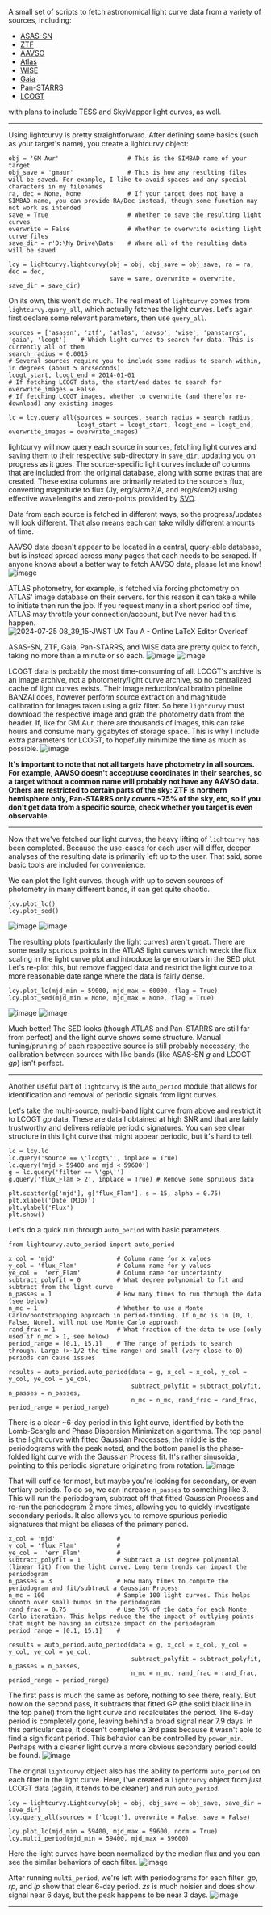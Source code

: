 A small set of scripts to fetch astronomical light curve data from a variety of sources, including:
- [ASAS-SN](http://asas-sn.ifa.hawaii.edu/skypatrol/)
- [ZTF](https://www.ztf.caltech.edu/)
- [AAVSO](https://www.aavso.org/LCGv2/)
- [Atlas](https://fallingstar-data.com/forcedphot/)
- [WISE](https://irsa.ipac.caltech.edu/Missions/wise.html)
- [Gaia](https://gaia.aip.de/cms/data/gdr3/)
- [Pan-STARRS](https://catalogs.mast.stsci.edu/panstarrs/)
- [LCOGT](https://archive.lco.global/)

with plans to include TESS and SkyMapper light curves, as well.

---
Using lightcurvy is pretty straightforward. After defining some basics (such as your target's name), you create a lightcurvy object:
```
obj = 'GM Aur'                   # This is the SIMBAD name of your target
obj_save = 'gmaur'               # This is how any resulting files will be saved. For example, I like to avoid spaces and any special characters in my filenames
ra, dec = None, None             # If your target does not have a SIMBAD name, you can provide RA/Dec instead, though some function may not work as intended
save = True                      # Whether to save the resulting light curves
overwrite = False                # Whether to overwrite existing light curve files
save_dir = r'D:\My Drive\Data'   # Where all of the resulting data will be saved

lcy = lightcurvy.lightcurvy(obj = obj, obj_save = obj_save, ra = ra, dec = dec,
                            save = save, overwrite = overwrite, save_dir = save_dir)

```

On its own, this won't do much. The real meat of `lightcurvy` comes from `lightcurvy.query_all`, which actually fetches the light curves. Let's again first declare some relevant parameters, then use `query_all`.

```
sources = ['asassn', 'ztf', 'atlas', 'aavso', 'wise', 'panstarrs', 'gaia', 'lcogt']    # Which light curves to search for data. This is currently all of them
search_radius = 0.0015                                                                 # Several sources require you to include some radius to search within, in degrees (about 5 arcseconds)
lcogt_start, lcogt_end = 2014-01-01                                                    # If fetching LCOGT data, the start/end dates to search for
overwrite_images = False                                                               # If fetching LCOGT images, whether to overwrite (and therefor re-download) any existing images

lc = lcy.query_all(sources = sources, search_radius = search_radius,
                   lcogt_start = lcogt_start, lcogt_end = lcogt_end, overwrite_images = overwrite_images)
```

lightcurvy will now query each source in `sources`, fetching light curves and saving them to their respective sub-directory in `save_dir`, updating you on progress as it goes. The source-specific light curves include *all* columns that are included from the original database, along with some extras that are created. These extra columns are primarily related to the source's flux, converting magnitude to flux (Jy, erg/s/cm2/A, and erg/s/cm2) using effective wavelengths and zero-points provided by [SVO](http://svo2.cab.inta-csic.es/theory/fps/index.php?mode=browse).

Data from each source is fetched in different ways, so the progress/updates will look different. That also means each can take wildly different amounts of time.

AAVSO data doesn't appear to be located in a central, query-able database, but is instead spread across many pages that each needs to be scraped. If anyone knows about a better way to fetch AAVSO data, please let me know!
![image](https://github.com/user-attachments/assets/032bc7e6-0086-404c-ab8e-e31e6786e59c)

ATLAS photometry, for example, is fetched via forcing photometry on ATLAS' image database on their servers. for this reason it can take a while to initiate then run the job. If you request many in a short period opf time, ATLAS may throttle your connection/account, but I've never had this happen.
![2024-07-25 08_39_15-JWST UX Tau A - Online LaTeX Editor Overleaf](https://github.com/user-attachments/assets/bdfdf9fd-e537-42ec-9227-9796b61b2ef6)

ASAS-SN, ZTF, Gaia, Pan-STARRS, and WISE data are pretty quick to fetch, taking no more than a minute or so each.
![image](https://github.com/user-attachments/assets/44575f79-7106-43d9-81a1-d7abf6942880) ![image](https://github.com/user-attachments/assets/0663d23e-99c6-44e3-9d0d-1ec66da2c0cb)

LCOGT data is probably the most time-consuming of all. LCOGT's archive is an image archive, not a photometry/light curve archive, so no centralized cache of light curves exists. Their image reduction/calibration pipeline BANZAI does, however perform source extraction and magnitude calibration for images taken using a griz filter. So here `lightcurvy` must download the respective image and grab the photometry data from the header. If, like for GM Aur, there are thousands of images, this can take hours and consume many gigabytes of storage space. This is why I include extra parameters for LCOGT, to hopefully minimize the time as much as possible.
![image](https://github.com/user-attachments/assets/42cf7bd1-2ba6-418c-91db-1443c63ae6bd)

**It's important to note that not all targets have photometry in all sources. For example, AAVSO doesn't accept/use coordinates in their searches, so a target without a common name will probably not have any AAVSO data. Others are restricted to certain parts of the sky: ZTF is northern hemisphere only, Pan-STARRS only covers ~75% of the sky, etc, so if you don't get data from a specific source, check whether you target is even observable.**

---

Now that we've fetched our light curves, the heavy lifting of `lightcurvy` has been completed. Because the use-cases for each user will differ, deeper analyses of the resulting data is primarily left up to the user. That said, some basic tools are included for convenience. 

We can plot the light curves, though with up to seven sources of photometry in many different bands, it can get quite chaotic.
```
lcy.plot_lc()
lcy.plot_sed()
```
![image](https://github.com/user-attachments/assets/d7d4fb8e-340d-4591-8157-52fd7194ba60)
![image](https://github.com/user-attachments/assets/6ee6f537-c49f-4cba-9254-6a40ba32f258)


The resulting plots (particularly the light curves) aren't great. There are some really spurious points in the ATLAS light curves which wreck the flux scaling in the light curve plot and introduce large errorbars in the SED plot. Let's re-plot this, but remove flagged data and restrict the light curve to a more reasonable date range where the data is fairly dense.
```
lcy.plot_lc(mjd_min = 59000, mjd_max = 60000, flag = True)
lcy.plot_sed(mjd_min = None, mjd_max = None, flag = True)
```
![image](https://github.com/user-attachments/assets/49865185-3532-4385-aebc-9dbbb7fd7a0a)
![image](https://github.com/user-attachments/assets/3fd16b7a-aa04-4d78-93ad-094e329fdf17)


Much better! The SED looks (though ATLAS and Pan-STARRS are still far from perfect) and the light curve shows some structure. Manual tuning/pruning of each respective source is still probably necessary; the calibration between sources with like bands (like ASAS-SN *g* and LCOGT *gp*) isn't perfect.

---

Another useful part of `lightcurvy` is the `auto_period` module that allows for identification and removal of periodic signals from light curves.

Let's take the multi-source, multi-band light curve from above and restrict it to LCOGT *gp* data. These are data I obtained at high SNR and that are fairly trustworthy and delivers reliable periodic signatures. You can see clear structure in this light curve that might appear periodic, but it's hard to tell. 
```
lc = lcy.lc
lc.query('source == \'lcogt\'', inplace = True)
lc.query('mjd > 59400 and mjd < 59600')
g = lc.query('filter == \'gp\'')
g.query('flux_Flam > 2', inplace = True) # Remove some spruious data

plt.scatter(g['mjd'], g['flux_Flam'], s = 15, alpha = 0.75)
plt.xlabel('Date (MJD)')
plt.ylabel('Flux')
plt.show()
```

Let's do a quick run through `auto_period` with basic parameters.
```
from lightcurvy.auto_period import auto_period

x_col = 'mjd'                 # Column name for x values
y_col = 'flux_Flam'           # Column name for y values
ye_col =  'err_Flam'          # Column name for uncertainty
subtract_polyfit = 0          # What degree polynomial to fit and subtract from the light curve
n_passes = 1                  # How many times to run through the data (see below)
n_mc = 1                      # Whether to use a Monte Carlo/bootstrapping approach in period-finding. If n_mc is in [0, 1, False, None], will not use Monte Carlo approach
rand_frac = 1                 # What fraction of the data to use (only used if n_mc > 1, see below)
period_range = [0.1, 15.1]    # The range of periods to search through. Large (>~1/2 the time range) and small (very close to 0) periods can cause issues

results = auto_period.auto_period(data = g, x_col = x_col, y_col = y_col, ye_col = ye_col,
                                  subtract_polyfit = subtract_polyfit, n_passes = n_passes, 
                                  n_mc = n_mc, rand_frac = rand_frac, period_range = period_range)
```
There is a clear ~6-day period in this light curve, identified by both the Lomb-Scargle and Phase Dispersion Minimization algorithms. The top panel is the light curve with fitted Gaussian Processes, the middle is the periodograms with the peak noted, and the bottom panel is the phase-folded light curve with the Gaussian Process fit. It's rather sinusoidal, pointing to this periodic signature originating from rotation.
![image](https://github.com/user-attachments/assets/bd6547f4-30ad-4cc9-9f77-2aa279a2bbf6)

That will suffice for most, but maybe you're looking for secondary, or even tertiary periods. To do so, we can increase `n_passes` to something like 3. This will run the periodogram, subtract off that fitted Gaussian Process and re-run the periodogram 2 more times, allowing you to quickly investigate secondary periods. It also allows you to remove spurious periodic signatures that might be aliases of the primary period.
```
x_col = 'mjd'                 # 
y_col = 'flux_Flam'           # 
ye_col =  'err_Flam'          # 
subtract_polyfit = 1          # Subtract a 1st degree polynomial (linear fit) from the light curve. Long term trends can impact the periodogram
n_passes = 3                  # How many times to compute the periodogram and fit/subtract a Gaussian Process
n_mc = 100                    # Sample 100 light curves. This helps smooth over small bumps in the periodogram
rand_frac = 0.75              # Use 75% of the data for each Monte Carlo iteration. This helps reduce the the impact of outlying points that might be having an outsize impact on the periodogram
period_range = [0.1, 15.1]    # 

results = auto_period.auto_period(data = g, x_col = x_col, y_col = y_col, ye_col = ye_col,
                                  subtract_polyfit = subtract_polyfit, n_passes = n_passes, 
                                  n_mc = n_mc, rand_frac = rand_frac, period_range = period_range)
```
The first pass is much the same as before, nothing to see there, really. But now on the second pass, it subtracts that fitted GP (the solid black line in the top panel) from the light curve and recalculates the period. The 6-day period is completely gone, leaving behind a broad signal near 7.9 days. In this particular case, it doesn't complete a 3rd pass because it wasn't able to find a significant period. This behavior can be controlled by `power_min`. Perhaps with a cleaner light curve a more obvious secondary period could be found.
![image](https://github.com/user-attachments/assets/eaffe0ac-b842-4f23-91ed-3ddb648a54bc)

The orignal `lightcurvy` object also has the ability to perform `auto_period` on each filter in the light curve. Here, I've created a `lightcurvy` object from *just* LCOGT data (again, it tends to be cleaner) and run `auto_period`.
```
lcy = lightcurvy.Lightcurvy(obj = obj, obj_save = obj_save, save_dir = save_dir)
lcy.query_all(sources = ['lcogt'], overwrite = False, save = False)

lcy.plot_lc(mjd_min = 59400, mjd_max = 59600, norm = True)
lcy.multi_period(mjd_min = 59400, mjd_max = 59600)
```
Here the light curves have been normalized by the median flux and you can see the similar behaviors of each filter.
![image](https://github.com/user-attachments/assets/1064f568-880e-44de-ac5a-4178de64b6c2)

After running `multi_period`, we're left with periodograms for each filter. *gp*, *rp*, and *ip* show that clear 6-day period. *zs* is much noisier and does show signal near 6 days, but the peak happens to be near 3 days.
![image](https://github.com/user-attachments/assets/3f0de574-b6e4-4538-a9f3-0a0181057a98)

---


